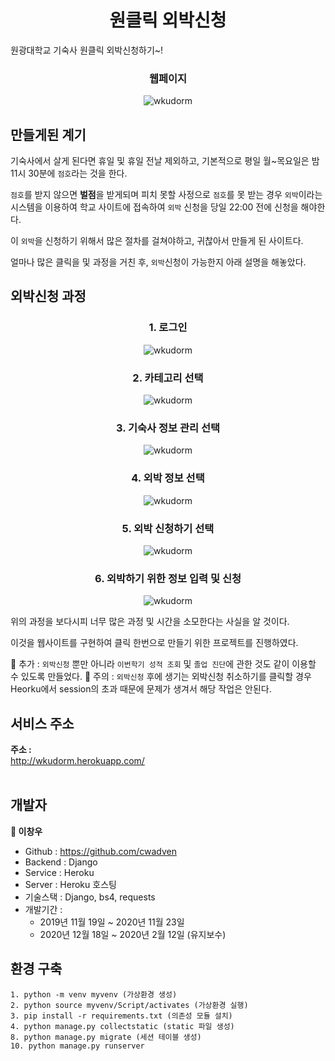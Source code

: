 <h1 align="center">원클릭 외박신청</h1>

원광대학교 기숙사 원클릭 외박신청하기~!

<h3 align="center">웹페이지</h3>
<p align="center">
<img alt="wkudorm" src="https://github.com/cwadven/wku_dorm/blob/master/assets/page1.PNG"/>
</p>

## 만들게된 계기

기숙사에서 살게 된다면 휴일 및 휴일 전날 제외하고, 기본적으로 평일 월~목요일은 밤 11시 30분에 `점호`라는 것을 한다.

`점호`를 받지 않으면 **벌점**을 받게되며 피치 못할 사정으로 `점호`를 못 받는 경우 `외박`이라는 시스템을 이용하여 학교 사이트에 접속하여 `외박` 신청을 당일 22:00 전에 신청을 해야한다.

이 `외박`을 신청하기 위해서 많은 절차를 걸쳐야하고, 귀찮아서 만들게 된 사이트다.

얼마나 많은 클릭을 및 과정을 거친 후, `외박`신청이 가능한지 아래 설명을 해놓았다.

## 외박신청 과정

<h3 align="center">1. 로그인</h3>
<p align="center">
<img alt="wkudorm" src="https://github.com/cwadven/wku_dorm/blob/master/assets/step1.PNG"/>
</p>

<h3 align="center">2. 카테고리 선택</h3>
<p align="center">
<img alt="wkudorm" src="https://github.com/cwadven/wku_dorm/blob/master/assets/step2.PNG"/>
</p>

<h3 align="center">3. 기숙사 정보 관리 선택</h3>
<p align="center">
<img alt="wkudorm" src="https://github.com/cwadven/wku_dorm/blob/master/assets/step3.PNG"/>
</p>

<h3 align="center">4. 외박 정보 선택</h3>
<p align="center">
<img alt="wkudorm" src="https://github.com/cwadven/wku_dorm/blob/master/assets/step4.PNG"/>
</p>

<h3 align="center">5. 외박 신청하기 선택</h3>
<p align="center">
<img alt="wkudorm" src="https://github.com/cwadven/wku_dorm/blob/master/assets/step5.PNG"/>
</p>

<h3 align="center">6. 외박하기 위한 정보 입력 및 신청</h3>
<p align="center">
<img alt="wkudorm" src="https://github.com/cwadven/wku_dorm/blob/master/assets/step6.PNG"/>
</p>

위의 과정을 보다시피 너무 많은 과정 및 시간을 소모한다는 사실을 알 것이다.

이것을 웹사이트를 구현하여 클릭 한번으로 만들기 위한 프로젝트를 진행하였다.

📢 추가 : `외박신청` 뿐만 아니라 `이번학기 성적 조회` 및 `졸업 진단`에 관한 것도 같이 이용할 수 있도록 만들었다.
🚧 주의 : `외박신청` 후에 생기는 외박신청 취소하기를 클릭할 경우 Heorku에서 session의 초과 때문에 문제가 생겨서 해당 작업은 안된다.

## 서비스 주소
**주소 :**<br>
http://wkudorm.herokuapp.com/
<br><br>

## 개발자

**👤 이창우**

- Github : https://github.com/cwadven
- Backend : Django
- Service : Heroku
- Server : Heroku 호스팅
- 기술스택 : Django, bs4, requests
- 개발기간 : <br>
    - 2019년 11월 19일 ~ 2020년 11월 23일 
    - 2020년 12월 18일 ~ 2020년 2월 12일 (유지보수)

## 환경 구축

~~~
1. python -m venv myvenv (가상환경 생성)
2. python source myvenv/Script/activates (가상환경 실행)
3. pip install -r requirements.txt (의존성 모듈 설치)
4. python manage.py collectstatic (static 파일 생성)
8. python manage.py migrate (세션 테이블 생성)
10. python manage.py runserver
~~~
